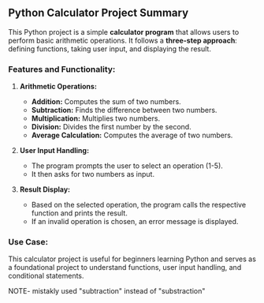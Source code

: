 ## Python Calculator Project Summary  

This Python project is a simple **calculator program** that allows users to perform basic arithmetic operations. It follows a **three-step approach**: defining functions, taking user input, and displaying the result.

### **Features and Functionality:**  
1. **Arithmetic Operations:**  
   - **Addition:** Computes the sum of two numbers.  
   - **Subtraction:** Finds the difference between two numbers.  
   - **Multiplication:** Multiplies two numbers.  
   - **Division:** Divides the first number by the second.  
   - **Average Calculation:** Computes the average of two numbers.  

2. **User Input Handling:**  
   - The program prompts the user to select an operation (1-5).  
   - It then asks for two numbers as input.  

3. **Result Display:**  
   - Based on the selected operation, the program calls the respective function and prints the result.  
   - If an invalid operation is chosen, an error message is displayed.  


### **Use Case:**  
This calculator project is useful for beginners learning Python and serves as a foundational project to understand functions, user input handling, and conditional statements.

NOTE- mistakly used "subtraction" instead of "substraction"
